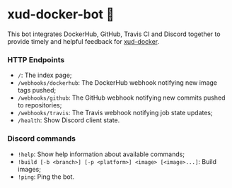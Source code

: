# xud-docker-bot 🤖

This bot integrates DockerHub, GitHub, Travis CI and Discord together to provide timely and helpful feedback for [xud-docker](https://github.com/exchangeunion/xud-docker).


### HTTP Endpoints

* `/`: The index page;
* `/webhooks/dockerhub`: The DockerHub webhook notifying new image tags pushed;
* `/webhooks/github`: The GitHub webhook notifying new commits pushed to repositories;
* `/webhooks/travis`: The Travis webhook notifying job state updates;
* `/health`: Show Discord client state.


### Discord commands

* `!help`: Show help information about available commands;
* `!build [-b <branch>] [-p <platform>] <image> [<image>...]`: Build images;
* `!ping`: Ping the bot.